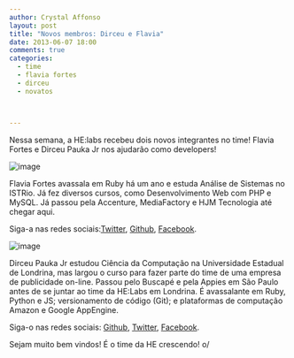 ```yaml
---
author: Crystal Affonso
layout: post
title: "Novos membros: Dirceu e Flavia"
date: 2013-06-07 18:00
comments: true
categories:
  - time
  - flavia fortes
  - dirceu
  - novatos



---
```


Nessa semana, a HE:labs recebeu dois novos integrantes no time! Flavia Fortes e Dirceu Pauka Jr nos ajudarão como developers!
<!--more-->

![image](/blog/images/posts/2013-06-07/flavia.jpg)

Flavia Fortes avassala em Ruby há um ano e estuda Análise de Sistemas no ISTRio. Já fez diversos cursos, como Desenvolvimento Web com PHP e MySQL. Já passou pela Accenture, MediaFactory e HJM Tecnologia até chegar aqui.

Siga-a nas redes sociais:[Twitter](https://twitter.com/FlaFortes),  [Github](https://github.com/FlaviaFortes), [Facebook](https://www.facebook.com/fla.fortes).

![image](/blog/images/posts/2013-06-07/dirceu.jpg)

Dirceu Pauka Jr estudou Ciência da Computação na Universidade Estadual de Londrina, mas largou o curso para fazer parte do time de uma empresa de publicidade on-line. Passou pelo Buscapé e pela Appies em São Paulo antes de se juntar ao time da HE:Labs em Londrina. É avassalante em Ruby, Python e JS; versionamento de código (Git); e plataformas de computação Amazon e Google AppEngine.

Siga-o nas redes sociais: [Github](https://github.com/dirs), [Twitter](https://twitter.com/dirs), [Facebook](https://www.facebook.com/dirceu).

Sejam muito bem vindos! É o time da HE crescendo! o/

